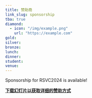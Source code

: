 ```yaml
---
title: 赞助商
link_slug: sponsorship
tba: true
diamond:
  - icon: "/img/example.png"
    url: "https://example.com"
gold:
silver:
bronze:
lunch:
dinner:
student:
venue:
---
```


Sponsorship for RSVC2024 is available!

[**下载幻灯片以获取详细的赞助方式**](/rvsc2024/RVSC2024SponsorshipENv1.pdf)
